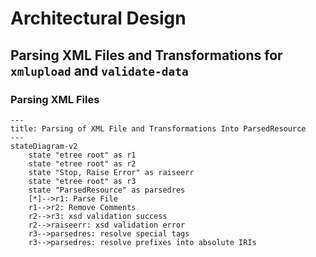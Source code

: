 # Architectural Design

## Parsing XML Files and Transformations for `xmlupload` and `validate-data`

### Parsing XML Files


```mermaid
---
title: Parsing of XML File and Transformations Into ParsedResource
---
stateDiagram-v2
    state "etree root" as r1
    state "etree root" as r2
    state "Stop, Raise Error" as raiseerr
    state "etree root" as r3
    state "ParsedResource" as parsedres
    [*]-->r1: Parse File
    r1-->r2: Remove Comments
    r2-->r3: xsd validation success
    r2-->raiseerr: xsd validation error
    r3-->parsedres: resolve special tags
    r3-->parsedres: resolve prefixes into absolute IRIs
```

